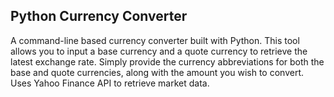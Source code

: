 <h2> Python Currency Converter </h2>

A command-line based currency converter built with Python. 
This tool allows you to input a base currency and a quote currency to retrieve the latest exchange rate. 
Simply provide the currency abbreviations for both the base and quote currencies, along with the amount you wish to convert.
Uses Yahoo Finance API to retrieve market data.
